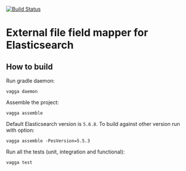 [![Build Status](https://travis-ci.org/anti-social/elasticsearch-external-file-mapper.svg?branch=master)](https://travis-ci.org/anti-social/elasticsearch-external-file-mapper)

# External file field mapper for Elasticsearch

## How to build

Run gradle daemon:

```
vagga daemon
```

Assemble the project:

```
vagga assemble
```

Default Elasticsearch version is `5.6.8`. To build against other version run with option:

```
vagga assemble -PesVersion=5.5.3
```

Run all the tests (unit, integration and functional):

```
vagga test
```
